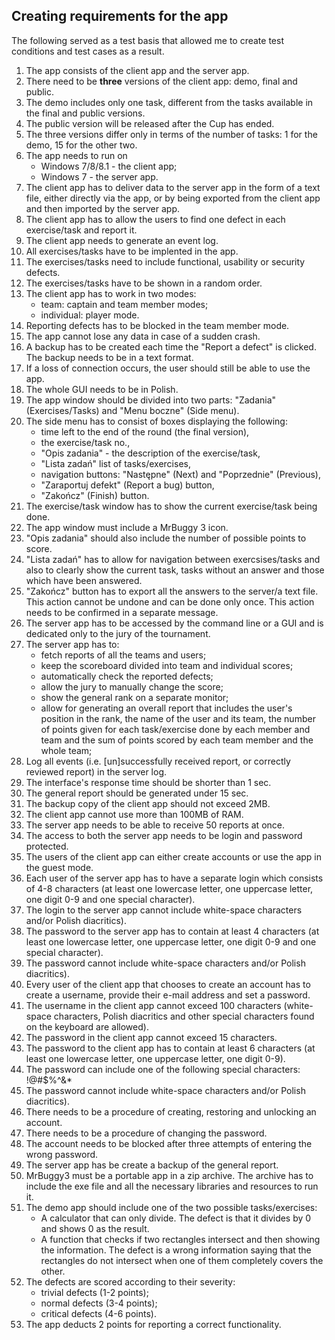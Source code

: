 
## Creating requirements for the app
The following served as a test basis that allowed me to create test conditions and test cases as a result.
1. The app consists of the client app and the server app.
1. There need to be **three** versions of the client app: demo, final and public.
2. The demo includes only one task, different from the tasks available in the final and public versions.
3. The public version will be released after the Cup has ended.
4. The three versions differ only in terms of the number of tasks: 1 for the demo, 15 for the other two.
5. The app needs to run on
   * Windows 7/8/8.1 - the client app;
   * Windows 7 - the server app.
6. The client app has to deliver data to the server app in the form of a text file, either directly via the app, or by being exported from the client app and then imported by the server app.
7. The client app has to allow the users to find one defect in each exercise/task and report it.
8. The client app needs to generate an event log.
9. All exercises/tasks have to be implented in the app.
10. The exercises/tasks need to include functional, usability or security defects.
11. The exercises/tasks have to be shown in a random order.
11. The client app has to work in two modes:
    * team: captain and team member modes;
    * individual: player mode.
15. Reporting defects has to be blocked in the team member mode.
13. The app cannot lose any data in case of a sudden crash.
14. A backup has to be created each time the "Report a defect" is clicked. The backup needs to be in a text format.
15. If a loss of connection occurs, the user should still be able to use the app.
16. The whole GUI needs to be in Polish.
17. The app window should be divided into two parts: "Zadania" (Exercises/Tasks) and "Menu boczne" (Side menu).
18. The side menu has to consist of boxes displaying the following:  
    * time left to the end of the round (the final version),
    * the exercise/task no.,
    * "Opis zadania" - the description of the exercise/task, 
    * "Lista zadań" list of tasks/exercises,
    * navigation buttons: "Następne" (Next) and "Poprzednie" (Previous),
    * "Zaraportuj defekt" (Report a bug) button,
    * "Zakończ" (Finish) button.
19. The exercise/task window has to show the current exercise/task being done.
20. The app window must include a MrBuggy 3 icon.
21. "Opis zadania" should also include the number of possible points to score.
22. "Lista zadań" has to allow for navigation between exercsises/tasks and also to clearly show the current task, tasks without an answer and those which have been answered.
23. "Zakończ" button has to export all the answers to the server/a text file. This action cannot be undone and can be done only once. This action needs to be confirmed in a separate message.
24. The server app has to be accessed by the command line or a GUI and is dedicated only to the jury of the tournament.
25. The server app has to:  
    * fetch reports of all the teams and users;
    * keep the scoreboard divided into team and individual scores;
    * automatically check the reported defects;
    * allow the jury to manually change the score;
    * show the general rank on a separate monitor;
    * allow for generating an overall report that includes the user's position in the rank, the name of the user and its team, the number of points given for each task/exercise done by each member and team and the sum of points scored by each team member and the whole team;  
29. Log all events (i.e. [un]successfully received report, or correctly reviewed report) in the server log.
30. The interface's response time should be shorter than 1 sec.
31. The general report should be generated under 15 sec.
32. The backup copy of the client app should not exceed 2MB.
33. The client app cannot use more than 100MB of RAM.
33. The server app needs to be able to receive 50 reports at once.
34. The access to both the server app needs to be login and password protected. 
35. The users of the client app can either create accounts or use the app in the guest mode.
35. Each user of the server app has to have a separate login which consists of 4-8 characters (at least one lowercase letter, one uppercase letter, one digit 0-9 and one special character).
36. The login to the server app cannot include white-space characters and/or Polish diacritics).
37. The password to the server app has to contain at least 4 characters (at least one lowercase letter, one uppercase letter, one digit 0-9 and one special character).
38. The password cannot include white-space characters and/or Polish diacritics).
39. Every user of the client app that chooses to create an account has to create a username, provide their e-mail address and set a password.
40. The username in the client app cannot exceed 100 characters (white-space characters, Polish diacritics and other special characters found on the keyboard are allowed).
41. The password in the client app cannot exceed 15 characters.
42. The password to the client app has to contain at least 6 characters (at least one lowercase letter, one uppercase letter, one digit 0-9).
43. The password can include one of the following special characters: !@#$%^&*
44. The password cannot include white-space characters and/or Polish diacritics).
45. There needs to be a procedure of creating, restoring and unlocking an account.
46. There needs to be a procedure of changing the password.
47. The account needs to be blocked after three attempts of entering the wrong password.
48. The server app has be create a backup of the general report.
49. MrBuggy3 must be a portable app in a zip archive. The archive has to include the exe file and all the necessary libraries and resources to run it.
50. The demo app should include one of the two possible tasks/exercises: 
    * A calculator that can only divide. The defect is that it divides by 0 and shows 0 as the result.
    * A function that checks if two rectangles intersect and then showing the information. The defect is a wrong information saying that the rectangles do not intersect when one of them completely covers the other.
51. The defects are scored according to their severity:
    * trivial defects (1-2 points);
    * normal defects (3-4 points);
    * critical defects (4-6 points).
52. The app deducts 2 points for reporting a correct functionality.
